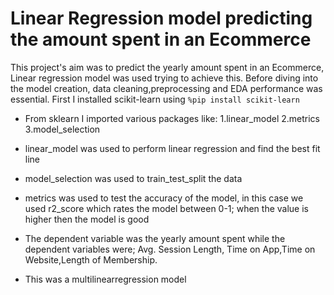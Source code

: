 # Linear Regression model predicting the amount spent in an Ecommerce
This project's aim was to predict the yearly amount spent in an Ecommerce, Linear regression model was used trying to achieve this.
Before diving into the model creation, data cleaning,preprocessing and EDA performance was essential.
First I installed scikit-learn using
`%pip install scikit-learn`
- From sklearn I imported various packages like: 
  1.linear_model
  2.metrics
  3.model_selection

- linear_model was used to perform linear regression and find the best fit line
- model_selection was used to train_test_split the data
- metrics was used to test the accuracy of the model, in this case we used r2_score which rates the model between 0-1; when the value is higher then the model is good

- The dependent variable was the yearly amount spent while the dependent variables were; Avg. Session Length, Time on App,Time on Website,Length of Membership.
- This was a multilinearregression model
